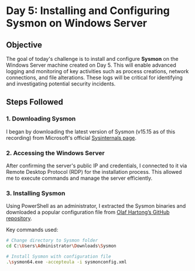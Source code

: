 # Day 5: Installing and Configuring Sysmon on Windows Server

## Objective
The goal of today's challenge is to install and configure **Sysmon** on the Windows Server machine created on Day 5. This will enable advanced logging and monitoring of key activities such as process creations, network connections, and file alterations. These logs will be critical for identifying and investigating potential security incidents.

## Steps Followed

### 1. Downloading Sysmon
I began by downloading the latest version of Sysmon (v15.15 as of this recording) from Microsoft's official [Sysinternals page](https://learn.microsoft.com/en-us/sysinternals/downloads/sysmon).

### 2. Accessing the Windows Server
After confirming the server's public IP and credentials, I connected to it via Remote Desktop Protocol (RDP) for the installation process. This allowed me to execute commands and manage the server efficiently.

### 3. Installing Sysmon
Using PowerShell as an administrator, I extracted the Sysmon binaries and downloaded a popular configuration file from [Olaf Hartong’s GitHub repository](https://github.com/olafhartong/sysmon-modular).

Key commands used:

```bash
# Change directory to Sysmon folder
cd C:\Users\Administrator\Downloads\Sysmon

# Install Sysmon with configuration file
.\sysmon64.exe -accepteula -i sysmonconfig.xml

